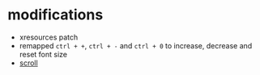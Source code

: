 # modifications
- xresources patch
- remapped `ctrl + +`, `ctrl + -` and `ctrl + 0` to increase, decrease and reset font size
- [scroll](https://s.natalian.org/2020-04-30/st-083-scroll.mp4)
